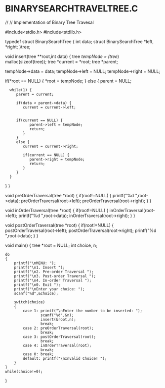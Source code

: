 # BINARYSEARCHTRAVELTREE.C
// // Implementation of Binary Tree Travesal

#include<stdio.h>
#include<stdlib.h>

typedef struct BinarySearchTree
{
    int data;
    struct BinarySearchTree *left, *right;
}tree;

void insert(tree **root,int data) {
   tree *tempNode = (tree*) malloc(sizeof(tree));
   tree *current = *root;
   tree *parent;

   tempNode->data = data;
   tempNode->left = NULL;
   tempNode->right = NULL;

   if(*root == NULL) {
      *root = tempNode;
   } else {
      parent = NULL;

      while(1) {
         parent = current;

         if(data < parent->data) {
            current = current->left;


         if(current == NULL) {
               parent->left = tempNode;
               return;
            }
         }
         else {
            current = current->right;

            if(current == NULL) {
               parent->right = tempNode;
               return;
            }
         }
      }
   }
}

void preOrderTraversal(tree *root)
{
    if(root!=NULL)
    {
        printf("%d ",root->data);
        preOrderTraversal(root->left);
        preOrderTraversal(root->right);
    }
}

void inOrderTraversal(tree *root)
{
    if(root!=NULL)
    {
        inOrderTraversal(root->left);
        printf("%d ",root->data);
        inOrderTraversal(root->right);
    }
}

void postOrderTraversal(tree *root)
{
    if(root!=NULL)
    {
        postOrderTraversal(root->left);
        postOrderTraversal(root->right);
        printf("%d ",root->data);
    }
}

void main()
{
    tree *root = NULL;
    int choice, n;

    do
    {
        printf("\nMENU: ");
        printf("\n1. Insert ");
        printf("\n2. Pre-order Traversal ");
        printf("\n3. Post-order Traversal ");
        printf("\n4. In-order Traversal ");
        printf("\n0. Exit ");
        printf("\nEnter your choice: ");
        scanf("%d",&choice);

        switch(choice)
        {
            case 1: printf("\nEnter the number to be inserted: ");
                    scanf("%d",&n);
                    insert(&root,n);
                    break;
            case 2: preOrderTraversal(root);
                    break;
            case 3: postOrderTraversal(root);
                    break;
            case 4: inOrderTraversal(root);
                    break;
            case 0: break;
            default: printf("\nInvalid Choice! ");
        }
    }
    while(choice!=0);
}
